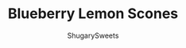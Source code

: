 ---
layout: ../../layouts/MarkdownPostLayout.astro
title: Blueberry Lemon Scones
author: ShugarySweets
pubDate: 2018-10-16
description: "Light and fluffy, these bakery style Blueberry Lemon Scones are the perfect breakfast idea! Topped with a sweet lemon glaze, you wont be able to resist them!"
image_url: https://www.shugarysweets.com/wp-content/uploads/2018/08/scone.jpg
tags: ["Breakfast and Brunch","American"]
calories: 447
protein: 5
carbohydrates: 61
fats: 21
fiber: 1
ingredients: ["2 cups all-purpose flour","1/2 cup granulated sugar","1 Tablespoon baking powder","1/2 teaspoon kosher salt","1 Tablespoon lemon zest","1/2 cup unsalted butter, cubed, COLD","1 large egg","3/4 cup heavy whipping cream","1 cup fresh blueberries","1 1/2 cups powdered sugar","1 Tablespoon heavy whipping cream","1 Tablespoon lemon juice"]
serves: 8
time: "40 minutes"
prepTime: "20 minutes"
instructions: ["Preheat oven to 400 degrees F. Line a large baking sheet with parchment paper or a silpat.","In a large mixing bowl, combine the flour, sugar, baking powder, and salt with the lemon zest. Add in COLD butter and mix until crumbly. Slowly add in the egg and heavy whipping cream.","The mixture might still be crumbly, it's okay.","Add the blueberries and combine gently, it's okay if some burst open.","Remove the dough from the bowl and drop it onto the parchment paper baking sheet. Using your hands, press dough into a large circle, about 1 inch thick. Cut into 8 triangles and gently separate them on the baking sheet.","Bake for 20 minutes. Remove and cool completely.","For the glaze, whisk together the powdered sugar, cream, and lemon juice until smooth. Drizzle or spread over the tops, depending on your desired consistency."]
nutrition: ["447 calories","61 grams carbohydrates","81 milligrams cholesterol","21 grams fat","1 grams fiber","5 grams protein","13 grams saturated fat","280 milligrams sodium","35 grams sugar","0 grams trans fat","7 grams unsaturated fat"]
---